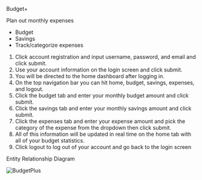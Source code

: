 Budget+

Plan out monthly expenses
- Budget 
- Savings 
- Track/categorize expenses

1. Click account registration and input username, password, and email and click submit.
2. Use your account information on the login screen and click submit.
3. You will be directed to the home dashboard after logging in.
4. On the top navigation bar you can hit home, budget, savings, expenses, and logout.
5. Click the budget tab and enter your monthly budget amount and click submit.
6. Click the savings tab and enter your monthly savings amount and click submit.
7. Click the expenses tab and enter your expense amount and pick the category of the expense from the dropdown then click submit.
8. All of this information will be updated in real time on the home tab with all of your budget statistics.
9. Click logout to log out of your account and go back to the login screen 

Entity Relationship Diagram

![BudgetPlus](https://github.com/ChristopherTRoss/budget-plus/assets/22307796/6d3e0dbc-f4bf-40da-83c7-4be4ea74a3f2)
